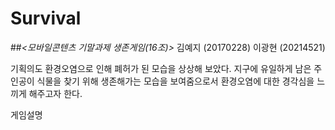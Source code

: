 # Survival
##_<모바일콘텐츠 기말과제 생존게임(16조)>_
김예지 (20170228) 이광현 (20214521)


기획의도
환경오염으로 인해 폐허가 된 모습을 상상해 보았다.
지구에 유일하게 남은 주인공이 식물을 찾기 위해 생존해가는 모습을 보여줌으로서 환경오염에 대한 경각심을 느끼게 해주고자 한다.

게임설명
